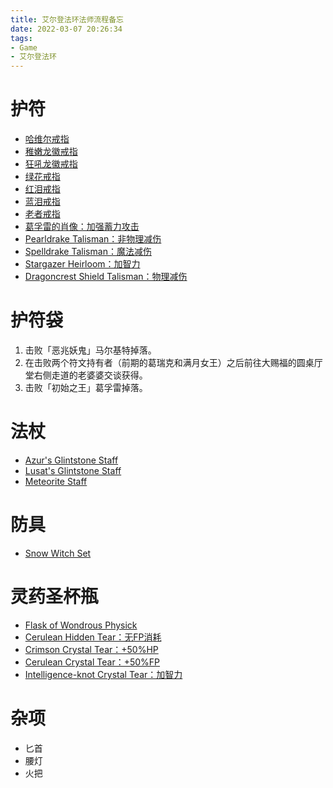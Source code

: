 ```yaml
---
title: 艾尔登法环法师流程备忘
date: 2022-03-07 20:26:34
tags:
- Game
- 艾尔登法环
---
```


# 护符

- [哈维尔戒指](https://eldenring.wiki.fextralife.com/Arsenal+Charm)
- [稚嫩龙徽戒指](https://eldenring.wiki.fextralife.com/Graven-School+Talisman)
- [狂吼龙徽戒指](https://eldenring.wiki.fextralife.com/Graven-Mass+Talisman)
- [绿花戒指](https://eldenring.wiki.fextralife.com/Green+Turtle+Talisman)
- [红泪戒指](https://eldenring.wiki.fextralife.com/Red-Feathered+Branchsword)
- [蓝泪戒指](https://eldenring.wiki.fextralife.com/Blue-Feathered+Branchsword)
- [老者戒指](https://eldenring.wiki.fextralife.com/Radagon+Icon)
- [葛孚雷的肖像：加强蓄力攻击](https://eldenring.wiki.fextralife.com/Godfrey+Icon)
- [Pearldrake Talisman：非物理减伤](https://eldenring.wiki.fextralife.com/Pearldrake+Talisman)
- [Spelldrake Talisman：魔法减伤](https://eldenring.wiki.fextralife.com/Spelldrake+Talisman)
- [Stargazer Heirloom：加智力](https://eldenring.wiki.fextralife.com/Stargazer+Heirloom)
- [Dragoncrest Shield Talisman：物理减伤](https://eldenring.wiki.fextralife.com/Dragoncrest+Shield+Talisman)

# 护符袋

1. 击败「恶兆妖鬼」马尔基特掉落。
2. 在击败两个符文持有者（前期的葛瑞克和满月女王）之后前往大赐福的圆桌厅堂右侧走道的老婆婆交谈获得。
3. 击败「初始之王」葛孚雷掉落。

# 法杖

- [Azur's Glintstone Staff](https://eldenring.wiki.fextralife.com/Azur's+Glintstone+Staff)
- [Lusat's Glintstone Staff](https://eldenring.wiki.fextralife.com/Lusat's+Glintstone+Staff)
- [Meteorite Staff](https://eldenring.wiki.fextralife.com/Meteorite+Staff)

# 防具

- [Snow Witch Set](https://eldenring.wiki.fextralife.com/Snow+Witch+Set)

# 灵药圣杯瓶

- [Flask of Wondrous Physick](https://eldenring.wiki.fextralife.com/Flask+of+Wondrous+Physick)
- [Cerulean Hidden Tear：无FP消耗](https://eldenring.wiki.fextralife.com/Cerulean+Hidden+Tear)
- [Crimson Crystal Tear：+50%HP](https://eldenring.wiki.fextralife.com/Crimson+Crystal+Tear)
- [Cerulean Crystal Tear：+50%FP](https://eldenring.wiki.fextralife.com/Cerulean+Crystal+Tear)
- [Intelligence-knot Crystal Tear：加智力](https://eldenring.wiki.fextralife.com/Intelligence-knot+Crystal+Tear)

# 杂项

- 匕首
- 腰灯
- 火把

